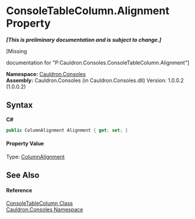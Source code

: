 # ConsoleTableColumn.Alignment Property 
 _**\[This is preliminary documentation and is subject to change.\]**_

\[Missing <summary> documentation for "P:Cauldron.Consoles.ConsoleTableColumn.Alignment"\]

**Namespace:**&nbsp;<a href="N_Cauldron_Consoles">Cauldron.Consoles</a><br />**Assembly:**&nbsp;Cauldron.Consoles (in Cauldron.Consoles.dll) Version: 1.0.0.2 (1.0.0.2)

## Syntax

**C#**<br />
``` C#
public ColumnAlignment Alignment { get; set; }
```


#### Property Value
Type: <a href="T_Cauldron_Consoles_ColumnAlignment">ColumnAlignment</a>

## See Also


#### Reference
<a href="T_Cauldron_Consoles_ConsoleTableColumn">ConsoleTableColumn Class</a><br /><a href="N_Cauldron_Consoles">Cauldron.Consoles Namespace</a><br />